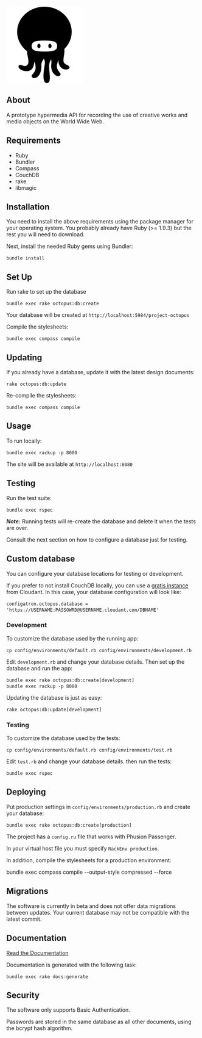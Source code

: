 ![Octopus](/public/assets/octopus.png?raw=true)

## About

A prototype hypermedia API for recording the use of creative works and media objects on the World Wide Web.

## Requirements

* Ruby
* Bundler
* Compass
* CouchDB
* rake
* libmagic

## Installation

You need to install the above requirements using the package manager for your operating system. You probably already have Ruby (>= 1.9.3) but the rest you will need to download.

Next, install the needed Ruby gems using Bundler:

    bundle install

## Set Up

Run rake to set up the database

    bundle exec rake octopus:db:create

Your database will be created at `http://localhost:5984/project-octopus`

Compile the stylesheets:

    bundle exec compass compile

## Updating

If you already have a database, update it with the latest design documents:

    rake octopus:db:update

Re-compile the stylesheets:

    bundle exec compass compile

## Usage

To run locally:

    bundle exec rackup -p 8080

The site will be available at `http://localhost:8080`

## Testing

Run the test suite:

    bundle exec rspec

***Note:*** Running tests will re-create the database and delete it when the tests are over.

Consult the next section on how to configure a database just for testing.

## Custom database

You can configure your database locations for testing or development.

If you prefer to not install CouchDB locally, you can use a [gratis instance](https://cloudant.com/blog/build-more-with-50-free-each-month/) from Cloudant. In this case,
your database configuration will look like:

    configatron.octopus.database = 'https://USERNAME:PASSOWRD@USERNAME.cloudant.com/DBNAME'

### Development

To customize the database used by the running app:

    cp config/environments/default.rb config/environments/development.rb

Edit `development.rb` and change your database details. Then set up the database and run the app:

    bundle exec rake octopus:db:create[development]
    bundle exec rackup -p 8080

Updating the database is just as easy:

    rake octopus:db:update[development]

### Testing

To customize the database used by the tests:

    cp config/environments/default.rb config/environments/test.rb

Edit `test.rb` and change your database details. then run the tests:

    bundle exec rspec

## Deploying

Put production settings in `config/environments/production.rb` and create your database:

    bundle exec rake octopus:db:create[production]

The project has a `config.ru` file that works with Phusion Passenger.

In your virtual host file you must specify `RackEnv production`.

In addition, compile the stylesheets for a production environment:

  bundle exec compass compile --output-style compressed --force

## Migrations

The software is currently in beta and does not offer data migrations between updates. Your current database may not be compatible with the latest commit.

## Documentation

[Read the Documentation](doc/api/index.markdown)

Documentation is generated with the following task:

    bundle exec rake docs:generate

## Security

The software only supports Basic Authentication.

Passwords are stored in the same database as all other documents, using the bcrypt hash algorithm.
